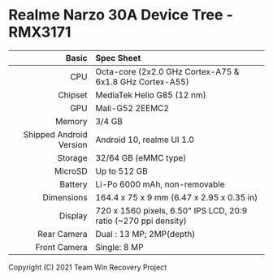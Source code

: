 Realme Narzo 30A Device Tree - RMX3171
================================================================


Basic   | Spec Sheet
-------:|:-------------------------
CPU     | Octa-core (2x2.0 GHz Cortex-A75 & 6x1.8 GHz Cortex-A55)
Chipset | MediaTek Helio G85 (12 nm)
GPU     | Mali-G52 2EEMC2
Memory  | 3/4 GB
Shipped Android Version | Android 10, realme UI 1.0 
Storage | 32/64 GB (eMMC type)
MicroSD | Up to 512 GB 
Battery | Li-Po 6000 mAh, non-removable
Dimensions | 164.4 x 75 x 9 mm (6.47 x 2.95 x 0.35 in)
Display | 720 x 1560 pixels, 6.50" IPS LCD, 20:9 ratio (~270 ppi density)
Rear Camera  | Dual : 13 MP; 2MP(depth)
Front Camera | Single: 8 MP


Copyright (C) 2021 Team Win Recovery Project